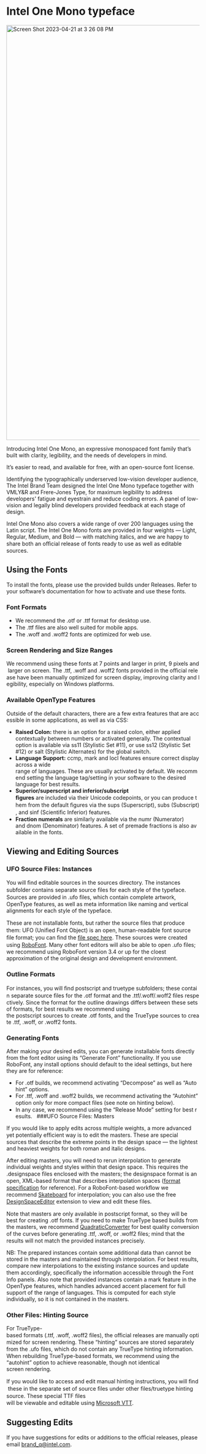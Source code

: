 # Intel One Mono typeface

<img width="1080" alt="Screen Shot 2023-04-21 at 3 26 08 PM" src="https://user-images.githubusercontent.com/130394986/233751533-e7e48e6f-a448-4a37-988e-4cfc2bcc2d60.png">

Introducing Intel One Mono, an expressive monospaced font family that’s built with clarity, legibility, and the needs of developers in mind.

It’s easier to read, and available for free, with an open-source font license.

Identifying the typographically underserved low-vision developer audience, The Intel Brand Team designed the Intel One Mono typeface together with VMLY&R and Frere-Jones Type, for maximum legibility to address developers' fatigue and eyestrain and reduce coding errors. A panel of low-vision and legally blind developers provided feedback at each stage of design.

Intel One Mono also covers a wide range of over 200 languages using the Latin script. The Intel One Mono fonts are provided in four weights — Light, Regular, Medium, and Bold — with matching italics, and we are happy to share both an oﬃcial release of fonts ready to use as well as editable sources.    

## Using the Fonts

To install the fonts, please use the provided builds under Releases. Refer to your software’s documentation for how to activate and use these fonts.

### Font Formats
- We recommend the .otf or .ttf format for desktop use.
- The .ttf ﬁles are also well suited for mobile apps.
- The .woff and .woff2 fonts are optimized for web use.

### Screen Rendering and Size Ranges
We recommend using these fonts at 7 points and larger in print, 9 pixels and larger on screen. The .ttf, .woff and .woff2 fonts provided in the oﬃcial release have been manually optimized for screen display, improving clarity and legibility, especially on Windows platforms.

### Available OpenType Features
Outside of the default characters, there are a few extra features that are accessible in some applications, as well as via CSS:
- **Raised Colon:** there is an option for a raised colon, either applied contextually between numbers or activated generally. The contextual option is available via ss11 (Stylistic Set #11), or use ss12 (Stylistic Set #12) or salt (Stylistic Alternates) for the global switch.
- **Language Support:** ccmp, mark and locl features ensure correct display across a wide range of languages. These are usually activated by default. We recommend setting the language tag/setting in your software to the desired language for best results.
- **Superior/superscript and inferior/subscript ﬁgures** are included via their Unicode codepoints, or you can produce them from the default ﬁgures via the sups (Superscript), subs (Subscript), and sinf (Scientiﬁc Inferior) features.
- **Fraction numerals** are similarly available via the numr (Numerator) and dnom (Denominator) features. A set of premade fractions is also available in the fonts.

## Viewing and Editing Sources

### UFO Source Files: Instances
You will ﬁnd editable sources in the sources directory. The instances subfolder contains separate source ﬁles for each style of the typeface. Sources are provided in .ufo ﬁles, which contain complete artwork, OpenType features, as well as meta information like naming and vertical alignments for each style of the typeface.

These are not installable fonts, but rather the source ﬁles that produce them: UFO (Uniﬁed Font Object) is an open, human-readable font source ﬁle format; you can ﬁnd the [ﬁle spec here](https://github.com/unified-font-object/ufo-spec). 
These sources were created using [RoboFont](https://robofont.com/). Many other font editors will also be able to open .ufo ﬁles; we recommend using RoboFont version 3.4 or up for the cloest approximation of the original design and development environment.

### Outline Formats
For instances, you will ﬁnd postscript and truetype subfolders; these contain separate source ﬁles for the .otf format and the .ttf/.woff/.woff2 ﬁles respectively. Since the format for the outline drawings differs between these sets of formats, for best results we recommend using the postscript sources to create .otf fonts, and the TrueType sources to create .ttf, .woff, or .woff2 fonts.
 
### Generating Fonts
After making your desired edits, you can generate installable fonts directly from the font editor using its “Generate Font” functionality. If you use RoboFont, any install options should default to the ideal settings, but here they are for reference:
- For .otf builds, we recommend activating “Decompose” as well as “Autohint” options.
- For .ttf, .woff and .woff2 builds, we recommend activating the “Autohint” option only for more compact ﬁles (see note on hinting below).
- In any case, we recommend using the “Release Mode” setting for best results.
 
###UFO Source Files: Masters

If you would like to apply edits across multiple weights, a more advanced yet potentially eﬃcient way is to edit the masters. These are special sources that describe the extreme points in the design space — the lightest and heaviest weights for both roman and italic designs.

After editing masters, you will need to rerun interpolation to generate individual weights and styles within that design space. This requires the .designspace ﬁles enclosed with the masters; the designspace format is an open, XML-based format that describes interpolation spaces ([format speciﬁcation](https://github.com/fonttools/fonttools/tree/main/Doc/source/designspaceLib) for reference). For a RoboFont-based workﬂow we recommend [Skateboard](https://extensionstore.robofont.com/extensions/skateboard/) for interpolation; you can also use the free [DesignSpaceEditor](https://github.com/LettError/designSpaceRoboFontExtension) extension to view and edit these ﬁles.

Note that masters are only available in postscript format, so they will be best for creating .otf fonts. If you need to make TrueType based builds from the masters, we recommend [QuadraticConverter](https://github.com/BlackFoundry/QuadraticConverter) for best quality conversion of the curves before generating .ttf, .woff, or .woff2 ﬁles; mind that the results will not match the provided instances precisely.

NB: The prepared instances contain some additional data than cannot be stored in the masters and maintained through interpolation. For best results, compare new interpolations to the existing instance sources and update them accordingly, speciﬁcally the information accessible through the Font Info panels. Also note that provided instances contain a mark feature in the OpenType features, which handles advanced accent placement for full support of the range of languages. This is computed for each style individually, so it is not contained in the masters.


### Other Files: Hinting Source
For TrueType-based formats (.ttf, .woff, .woff2 ﬁles), the oﬃcial releases are manually optimized for screen rendering. These “hinting” sources are stored separately from the .ufo ﬁles, which do not contain any TrueType hinting information. When rebuilding TrueType-based formats, we recommend using the “autohint” option to achieve reasonable, though not identical screen rendering.

If you would like to access and edit manual hinting instructions, you will ﬁnd these in the separate set of source ﬁles under other ﬁles/truetype hinting source. These special TTF ﬁles will be viewable and editable using [Microsoft VTT](https://learn.microsoft.com/en-us/typography/tools/vtt/).
 
 
## Suggesting Edits
If you have suggestions for edits or additions to the oﬃcial releases, please email brand_q@intel.com. 
 
